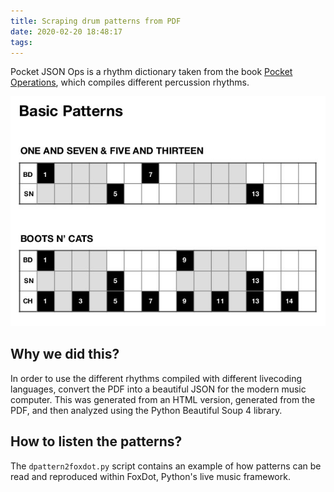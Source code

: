 ```yaml
---
title: Scraping drum patterns from PDF
date: 2020-02-20 18:48:17
tags:
---
```


Pocket JSON Ops is a rhythm dictionary taken from the book [Pocket Operations](https://b.shittyrecording.studio/file/shittyrec/print/Pocket+Operations+(2019-07-01).pdf), which compiles different percussion rhythms.

![alt text](https://github.com/bu3nAmigue/pocket-json-ops/raw/master/pattern_example.jpg)


## Why we did this?

In order to use the different rhythms compiled with different livecoding languages, convert the PDF into a beautiful JSON for the modern music computer. This was generated from an HTML version, generated from the PDF, and then analyzed using the Python Beautiful Soup 4 library.

## How to listen the patterns?

The `dpattern2foxdot.py` script contains an example of how patterns can be read and reproduced within FoxDot, Python's live music framework.